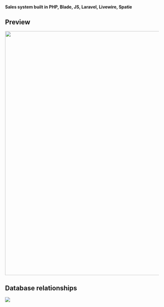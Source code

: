 <h4> Sales system built in PHP, Blade, JS, Laravel, Livewire, Spatie</h4>

<h2> Preview</h2>
<img src="https://i.imgur.com/wsur4LW.png"  width="800" >

<h2> Database relationships</h2>
<img src="https://i.imgur.com/YNNikoD.png">
